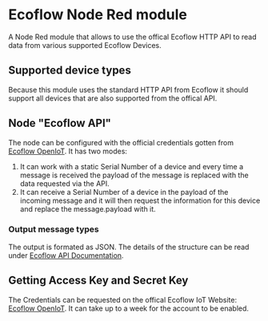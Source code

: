 # Ecoflow Node Red module

A Node Red module that allows to use the offical Ecoflow HTTP API to read data from
various supported Ecoflow Devices.

## Supported device types

Because this module uses the standard HTTP API from Ecoflow it should support all
devices that are also supported from the offical API.

## Node "Ecoflow API"

The node can be configured with the official credentials gotten from [Ecoflow OpenIoT](https://developer-eu.ecoflow.com).
It has two modes:
1. It can work with a static Serial Number of a device and every time a message is received the payload
of the message is replaced with the data requested via the API.
2. It can receive a Serial Number of a device in the payload of the incoming message and it will then
request the information for this device and replace the message.payload with it.

### Output message types

The output is formated as JSON.
The details of the structure can be read under [Ecoflow API Documentation](https://developer-eu.ecoflow.com/us/document/generalInfo).

## Getting Access Key and Secret Key

The Credentials can be requested on the offical Ecoflow IoT Website: [Ecoflow OpenIoT](https://developer-eu.ecoflow.com).
It can take up to a week for the account to be enabled.